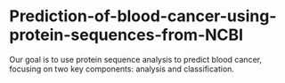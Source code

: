 # Prediction-of-blood-cancer-using-protein-sequences-from-NCBI
Our goal is to use protein sequence analysis to predict blood cancer, focusing on two key components: analysis and classification.
